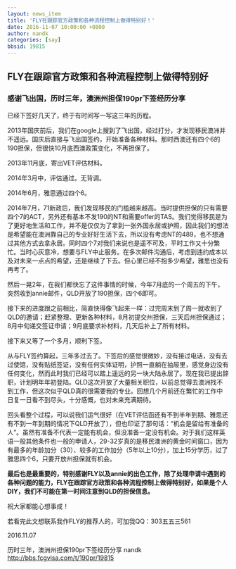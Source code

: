 ```yaml
---
layout: news_item
title: 'FLY在跟踪官方政策和各种流程控制上做得特别好！'
date: 2016-11-07 10:00:00 +0800
author: nandk
categories: [say]
bbsid: 19815
---
```


## FLY在跟踪官方政策和各种流程控制上做得特别好

### 感谢飞出国，历时三年，澳洲州担保190pr下签经历分享

已经下签好几天了，终于有时间写一写这三年的历程。

2013年国庆前后，我们在google上搜到了飞出国，经过打分，才发现移民澳洲并不遥远。国庆后直接与飞出国签约，开始准备各种材料。那时西澳还有四个6的190担保，但很快10月底西澳政策变化，不再担保了。

2013年11月底，寄出VET评估材料。

2014年3月中，评估通过。无背调。

2014年6月，雅思通过四个6。

2014年7月，71新政后，我们发现移民的门槛越来越高。当时提供担保的只有需要四个7的ACT，另外还有基本不发190的NT和需要offer的TAS。我们觉得移民是为了更好地生活和工作，并不是仅仅为了拿到一张外国永居或护照，因此我们的想法是希望能在澳洲靠自己的专业好好生活下去，所以没有考虑NT的489，也不想通过其他方式去拿永居。同时四个7对我们来说也是遥不可及，平时工作又十分繁忙。当时心灰意冷，想要与FLY中止服务。在多次邮件沟通后，考虑到违约成本以及对未来一点点的希望，还是继续了下去。但心里已经不抱多少希望，雅思也没有再考了。

然后一晃2年，在我们都快忘了这件事情的时候，今年7月底的一个周五的下午，突然收到annie邮件，QLD开放了190担保，四个6即可。

接下来的进度跟之前相比，简直快得像飞起来一样：过完周末到了周一就收到了QLD的邀请；赶紧整理、更新各种材料，8月初提交州担保，三天后州担保通过；8月中旬递交签证申请；9月底要求补材料，几天后补上了所有材料。

接下来又等了一个多月，顺利下签。

从与FLY签约算起，三年多过去了。下签后的感觉很微妙，没有接过电话，没有去过使馆，没有贴纸签证，没有任何实体证明，护照一直躺在抽屉里，感觉身边没有任何变化，然而此时我们已经可以踏上遥远的另一块大陆永居了。现在我已提出辞职，计划明年年初登陆。QLD这次开放了大量相关职位，以前总觉得去澳洲找不到工作，但这次似乎QLD真的很需要我的专业。回想几个月前还在繁忙的工作中日复一日看不到尽头，十分感慨，也对未来充满期待。

回头看整个过程，可以说我们运气很好（在VET评估函还有不到半年到期、雅思还有不到一年到期的情况下QLD开放了），但也印证了那句话：“机会是留给有准备的人”。虽然有准备不代表一定能有机会，但没准备一定没有机会。对于我们这样英语一般其他条件也一般的申请人，29-32岁真的是移民澳洲的黄金时间窗口，因为有最多的年龄加分（30）、较多的工作加分（5年以上10分），加上15分学历，过了雅思四个6，只要开放州担保就有机会。

**最后也是最重要的，特别感谢FLY以及annie的出色工作，除了处理申请中遇到的各种问题的能力，FLY在跟踪官方政策和各种流程控制上做得特别好，如果是个人DIY，我们不可能在第一时间注意到QLD的担保信息。**

祝大家都能心想事成！

若看完此文想联系我作FLY的推荐人的，可加我QQ：303五五三561

2016.11.07

历时三年，澳洲州担保190pr下签经历分享  nandk http://bbs.fcgvisa.com/t/190pr/19815